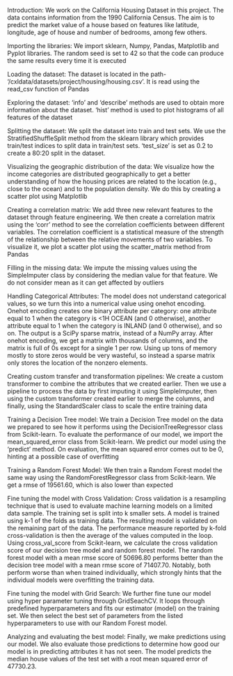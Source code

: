 Introduction: We work on the California Housing Dataset in this project. The data contains information from the 1990 California Census. The aim is to predict the market value of a house based on features like latitude, longitude, age of house and number of bedrooms, among few others.

Importing the libraries: We import sklearn, Numpy, Pandas, Matplotlib and Pyplot libraries. The random seed is set to 42 so that the code can produce the same results every time it is executed

Loading the dataset: The dataset is located in the path- ‘/cxldata/datasets/project/housing/housing.csv’. It is read using the read_csv function of Pandas

Exploring the dataset: ‘info’ and ‘describe’ methods are used to obtain more information about the dataset. ‘hist’ method is used to plot histograms of all features of the dataset

Splitting the dataset: We split the dataset into train and test sets. We use the StratifiedShuffleSplit method from the sklearn library which provides train/test indices to split data in train/test sets. ‘test_size’ is set as 0.2 to create a 80:20 split in the dataset. 

Visualizing the geographic distribution of the data: We visualize how the income categories are distributed geographically to get a better understanding of how the housing prices are related to the location (e.g., close to the ocean) and to the population density. We do this by creating a scatter plot using Matplotlib

Creating a correlation matrix: We add three new relevant features to the dataset through feature engineering. We then create a correlation matrix using the ‘corr’ method to see the correlation coefficients between different variables. The correlation coefficient is a statistical measure of the strength of the relationship between the relative movements of two variables. To visualize it, we plot a scatter plot using the scatter_matrix method from Pandas

Filling in the missing data: We impute the missing values using the SimpleImputer class by considering the median value for that feature. We do not consider mean as it can get affected by outliers

Handling Categorical Attributes: The model does not understand categorical values, so we turn this into a numerical value using onehot encoding. Onehot encoding creates one binary attribute per category: one attribute equal to 1 when the category is <1H OCEAN (and 0 otherwise), another attribute equal to 1 when the category is INLAND (and 0 otherwise), and so on. The output is a SciPy sparse matrix, instead of a NumPy array. After onehot encoding, we get a matrix with thousands of columns, and the matrix is full of 0s except for a single 1 per row. Using up tons of memory mostly to store zeros would be very wasteful, so instead a sparse matrix only stores the location of the nonzero elements.

Creating custom transfer and transformation pipelines: We create a custom transformer to combine the attributes that we created earlier. Then we use a pipeline to process the data by first imputing it using SimpleImputer, then using the custom transformer created earlier to merge the columns, and finally, using the StandardScaler class to scale the entire training data

Training a Decision Tree model: We train a Decision Tree model on the data we prepared to see how it performs using the DecisionTreeRegressor class from Scikit-learn. To evaluate the performance of our model, we import the mean_squared_error class from Scikit-learn. We predict our model using the ‘predict’ method. On evaluation, the mean squared error comes out to be 0, hinting at a possible case of overfitting

Training a Random Forest Model: We then train a Random Forest model the same way using the RandomForestRegressor class from Scikit-learn. We get a rmse of 19561.60, which is also lower than expected

Fine tuning the model with Cross Validation: Cross validation is a resampling technique that is used to evaluate machine learning models on a limited data sample. The training set is split into k smaller sets. A model is trained using k-1 of the folds as training data. The resulting model is validated on the remaining part of the data. The performance measure reported by k-fold cross-validation is then the average of the values computed in the loop. Using cross_val_score from Scikit-learn, we calculate the cross validation score of our decision tree model and random forest model. The random forest model with a mean rmse score of 50696.80 performs better than the decision tree model with a mean rmse score of 71407.70. Notably, both perform worse than when trained individually, which strongly hints that the individual models were overfitting the training data.

Fine tuning the model with Grid Search: We further fine tune our model using hyper parameter tuning through GridSeachCV. It loops through predefined hyperparameters and fits our estimator (model) on the training set. We then select the best set of parameters from the listed hyperparameters to use with our Random Forest model.

Analyzing and evaluating the best model: Finally, we make predictions using our model. We also evaluate those predictions to determine how good our model is in predicting attributes it has not seen. The model predicts the median house values of the test set with a root mean squared error of 47730.23.
